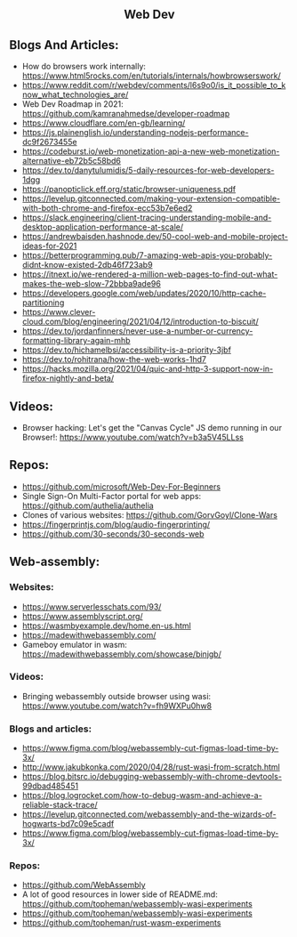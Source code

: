 <h2 align="center">Web Dev</h2>

## Blogs And Articles:

- How do browsers work internally: https://www.html5rocks.com/en/tutorials/internals/howbrowserswork/
- https://www.reddit.com/r/webdev/comments/l6s9o0/is_it_possible_to_know_what_technologies_are/
- Web Dev Roadmap in 2021: https://github.com/kamranahmedse/developer-roadmap
- https://www.cloudflare.com/en-gb/learning/
- https://js.plainenglish.io/understanding-nodejs-performance-dc9f2673455e
- https://codeburst.io/web-monetization-api-a-new-web-monetization-alternative-eb72b5c58bd6
- https://dev.to/danytulumidis/5-daily-resources-for-web-developers-1dgg
- https://panopticlick.eff.org/static/browser-uniqueness.pdf
- https://levelup.gitconnected.com/making-your-extension-compatible-with-both-chrome-and-firefox-ecc53b7e6ed2
- https://slack.engineering/client-tracing-understanding-mobile-and-desktop-application-performance-at-scale/
- https://andrewbaisden.hashnode.dev/50-cool-web-and-mobile-project-ideas-for-2021
- https://betterprogramming.pub/7-amazing-web-apis-you-probably-didnt-know-existed-2db46f723ab9
- https://itnext.io/we-rendered-a-million-web-pages-to-find-out-what-makes-the-web-slow-72bbba9ade96
- https://developers.google.com/web/updates/2020/10/http-cache-partitioning
- https://www.clever-cloud.com/blog/engineering/2021/04/12/introduction-to-biscuit/
- https://dev.to/jordanfinners/never-use-a-number-or-currency-formatting-library-again-mhb
- https://dev.to/hichamelbsi/accessibility-is-a-priority-3jbf
- https://dev.to/rohitrana/how-the-web-works-1hd7
- https://hacks.mozilla.org/2021/04/quic-and-http-3-support-now-in-firefox-nightly-and-beta/

## Videos:

- Browser hacking: Let's get the "Canvas Cycle" JS demo running in our Browser!: https://www.youtube.com/watch?v=b3a5V45LLss

## Repos:

- https://github.com/microsoft/Web-Dev-For-Beginners
- Single Sign-On Multi-Factor portal for web apps: https://github.com/authelia/authelia
- Clones of various websites: https://github.com/GorvGoyl/Clone-Wars
- https://fingerprintjs.com/blog/audio-fingerprinting/
- https://github.com/30-seconds/30-seconds-web

## Web-assembly:

### Websites:

- https://www.serverlesschats.com/93/
- https://www.assemblyscript.org/
- https://wasmbyexample.dev/home.en-us.html
- https://madewithwebassembly.com/
- Gameboy emulator in wasm: https://madewithwebassembly.com/showcase/binjgb/

### Videos:

- Bringing webassembly outside browser using wasi: https://www.youtube.com/watch?v=fh9WXPu0hw8

### Blogs and articles:

- https://www.figma.com/blog/webassembly-cut-figmas-load-time-by-3x/
- http://www.jakubkonka.com/2020/04/28/rust-wasi-from-scratch.html
- https://blog.bitsrc.io/debugging-webassembly-with-chrome-devtools-99dbad485451
- https://blog.logrocket.com/how-to-debug-wasm-and-achieve-a-reliable-stack-trace/
- https://levelup.gitconnected.com/webassembly-and-the-wizards-of-hogwarts-bd7c09e5cadf
- https://www.figma.com/blog/webassembly-cut-figmas-load-time-by-3x/

### Repos:

- https://github.com/WebAssembly
- A lot of good resources in lower side of README.md: https://github.com/topheman/webassembly-wasi-experiments
- https://github.com/topheman/webassembly-wasi-experiments
- https://github.com/topheman/rust-wasm-experiments

